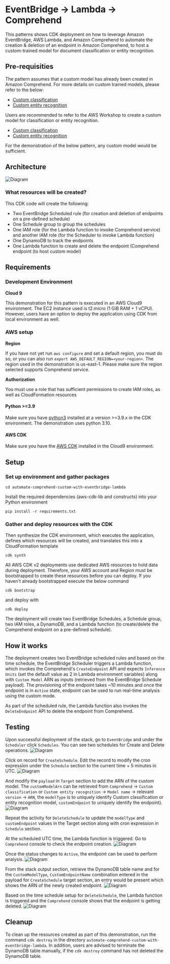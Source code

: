 # EventBridge -> Lambda -> Comprehend
This patterns shows CDK deployment on how to leverage Amazon EventBridge, AWS Lambda, and Amazon Comprehend to automate the creation & deletion of an endpoint in Amazon Comprehend, to host a custom-trained model for document classification or entity recognition. 

## Pre-requisities
The pattern assumes that a custom model has already been created in Amazon Comprehend.
For more details on custom trained models, please refer to the below:
* [Custom classification](https://docs.aws.amazon.com/comprehend/latest/dg/how-document-classification.html)
* [Custom entity recognition](https://docs.aws.amazon.com/comprehend/latest/dg/custom-entity-recognition.html)

Users are recommended to refer to the AWS Workshop to create a custom model for classification or entity recognition. 
* [Custom classification](https://catalog.workshops.aws/intelligent-document-processing/en-US/02-getting-started/module-1-doc-classification)
* [Custom entity recognition](https://catalog.workshops.aws/intelligent-document-processing/en-US/02-getting-started/module-3-doc-enrichment)

For the demonstration of the below pattern, any custom model would be sufficient.

## Architecture
![Diagram](src/architecture.jpg)

### What resources will be created?
This CDK code will create the following:
   - Two EventBridge Scheduled rule (for creation and deletion of endpoints on a pre-defined schedule)
   - One Schedule group to group the schedules
   - One IAM role (for the Lambda function to invoke Comprehend service) and another IAM role (for the Scheduler to invoke Lambda function)
   - One DynamoDB to track the endpoints
   - One Lambda function to create and delete the endpoint (Comprehend endpoint (to host custom model)

## Requirements

### Development Environment
**Cloud 9**

This demonstration for this pattern is executed in an AWS Cloud9 environment. The EC2 instance used is t2.micro (1 GiB RAM + 1 vCPU). However, users have an option to deploy the application using CDK from local environment as well.

### AWS setup
**Region**

If you have not yet run `aws configure` and set a default region, you must do so, or you can also run `export AWS_DEFAULT_REGION=<your-region>`. The region used in the demonstration is us-east-1. Please make sure the region selected supports Comprehend service.

**Authorization**

You must use a role that has sufficient permissions to create IAM roles, as well as CloudFormation resources

#### Python >=3.9
Make sure you have [python3](https://www.python.org/downloads/) installed at a version >=3.9.x in the CDK environment. The demonstration uses python 3.10.

#### AWS CDK
Make sure you have the [AWS CDK](https://docs.aws.amazon.com/cdk/v2/guide/getting_started.html#getting_started_install) installed in the Cloud9 environment.


## Setup

### Set up environment and gather packages

```
cd automate-comprehend-custom-with-eventbridge-lambda
```

Install the required dependencies (aws-cdk-lib and constructs) into your Python environment 
```
pip install -r requirements.txt
```

### Gather and deploy resources with the CDK


Then synthesize the CDK environment, which executes the application, defines which resources will be created, and translates this into a CloudFormation template
```
cdk synth
```
All AWS CDK v2 deployments use dedicated AWS resources to hold data during deployment. Therefore, your AWS account and Region must be bootstrapped to create these resources before you can deploy. If you haven't already bootstrapped execute the below command
```
cdk bootstrap
```
and deploy with
```
cdk deploy
```

The deployment will create two EventBridge Schedules, a Schedule group, two IAM roles, a DynamoDB, and a Lambda function (to create/delete the Comprehend endpoint on a pre-defined schedule).

## How it works
The deployment creates two EventBridge scheduled rules and based on the time schedule, the EventBridge Scheduler triggers a Lambda function, which invokes the Comprehend's `CreateEndpoint` API  and expects `Inference Units` (set the default value as 2 in Lambda environment variables) along with `Custom Model` ARN as inputs (retrieved from the EventBridge Schedule payload). The provisioning of the endpoint takes ~10 minutes and once the endpoint is in `Active` state, endpoint can be used to run real-time analysis using the custom mode.

As part of the scheduled rule, the Lambda function also invokes the `DeleteEndpoint` API to delete the endpoint from Comprehend.


## Testing

Upon successful deployment of the stack, go to `EventBridge` and under the `Scheduler` click `Schedules`. You can see two schedules for Create and Delete operations.
![Diagram](src/Screenshot_1.png)


Click on record for `CreateSchedule`. Edit the record to modify the cron expression under the `Schedule` section to the current time + 5 minutes in UTC. 
![Diagram](src/Screenshot_2.png)

And modify the `payload` in `Target` section to add the ARN of the custom model. The `customModelArn` can be retrieved from `Comprehend` -> `Custom classification` or `Custom entity recognition` -> `Model name` -> relevant `version` -> `ARN`, the `modelType` is to  uniquely identify Custom classification or entity recognition model, `customEndpoint` to uniquely identify the endpoint).
![Diagram](src/Screenshot_7.png)

Repeat the activity for `DeleteSchedule` to update the `modelType` and `customEndpoint` values in the Target section along with cron expression in `Schedule` section.

At the scheduled UTC time, the Lambda function is triggered. Go to `Comprehend` console to check the endpoint creation. 
![Diagram](src/Screenshot_3.png)

Once the status changes to `Active`, the endpoint can be used to perform analysis.
![Diagram](src/Screenshot_4.png)

From the stack output section, retrieve the DynamoDB table name and for the `CustomModelType`, `CustomEndpointName` combination entered in the payload for `CreateSchedule` target section, an entry would be present which shows the ARN of the newly created endpoint.
![Diagram](src/Screenshot_5.png)

Based on the time schedule setup for `DeleteSchedule`, the Lambda function is triggered and the `Comprehend` console shows that the endpoint is getting deleted.
![Diagram](src/Screenshot_6.png)

## Cleanup
To clean up the resources created as part of this demonstration, run the command `cdk destroy` in the directory `automate-comprehend-custom-with-eventbridge-lambda`. In addition, users are advised to terminate the DynamoDB table manually, if the `cdk destroy` command has not deleted the DynamoDB table.
